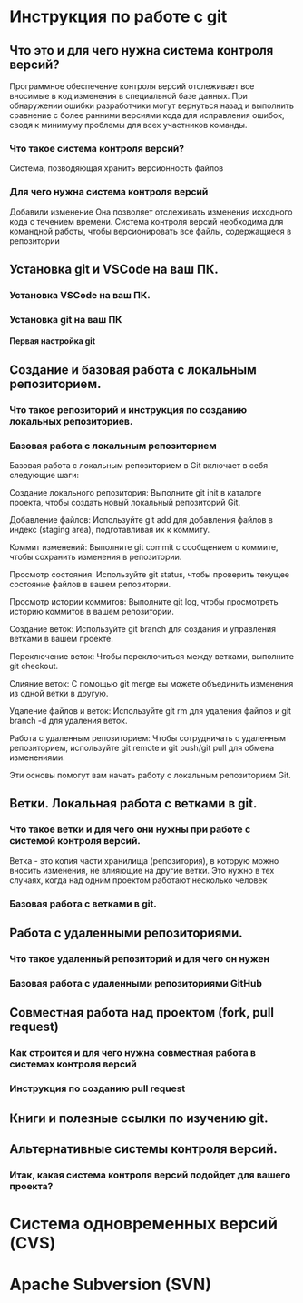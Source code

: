 # Инструкция по работе с git

## Что это и для чего нужна система контроля версий?
Программное обеспечение контроля версий отслеживает все вносимые в код изменения в специальной базе данных. При обнаружении ошибки разработчики могут вернуться назад и выполнить сравнение с более ранними версиями кода для исправления ошибок, сводя к минимуму проблемы для всех участников команды.

### Что такое система контроля версий?
Система, позводяющая хранить версионность файлов

### Для чего нужна система контроля версий

Добавили изменение
Она позволяет отслеживать изменения исходного кода с течением времени.
Система контроля версий необходима для командной работы, чтобы версионировать все файлы, содержащиеся в репозитории

## Установка git и VSCode на ваш ПК.

### Установка VSCode на ваш ПК.

### Установка git на ваш ПК

#### Первая настройка git

## Создание и базовая работа с локальным репозиторием.

### Что такое репозиторий и инструкция по созданию локальных репозиториев.

### Базовая работа с локальным репозиторием

Базовая работа с локальным репозиторием в Git включает в себя следующие шаги:

Создание локального репозитория: Выполните git init в каталоге проекта, чтобы создать новый локальный репозиторий Git.

Добавление файлов: Используйте git add для добавления файлов в индекс (staging area), подготавливая их к коммиту.

Коммит изменений: Выполните git commit с сообщением о коммите, чтобы сохранить изменения в репозитории.

Просмотр состояния: Используйте git status, чтобы проверить текущее состояние файлов в вашем репозитории.

Просмотр истории коммитов: Выполните git log, чтобы просмотреть историю коммитов в вашем репозитории.

Создание веток: Используйте git branch для создания и управления ветками в вашем проекте.

Переключение веток: Чтобы переключиться между ветками, выполните git checkout.

Слияние веток: С помощью git merge вы можете объединить изменения из одной ветки в другую.

Удаление файлов и веток: Используйте git rm для удаления файлов и git branch -d для удаления веток.

Работа с удаленным репозиторием: Чтобы сотрудничать с удаленным репозиторием, используйте git remote и git push/git pull для обмена изменениями.

Эти основы помогут вам начать работу с локальным репозиторием Git.

## Ветки. Локальная работа с ветками в git.


### Что такое ветки и для чего они нужны при работе с системой контроля версий.

Ветка - это копия части хранилища (репозитория), в которую можно вносить изменения, не влияющие на другие ветки. Это нужно в тех случаях, когда над одним проектом работают несколько человек

### Базовая работа с ветками в git.

## Работа с удаленными репозиториями.

### Что такое удаленный репозиторий и для чего он нужен

### Базовая работа с удаленными репозиториями GitHub

## Совместная работа над проектом (fork, pull request)

### Как строится и для чего нужна совместная работа в системах контроля версий

### Инструкция по созданию pull request

## Книги и полезные ссылки по изучению git.

## Альтернативные системы контроля версий.

### Итак, какая система контроля версий подойдет для вашего проекта?

# Система одновременных версий (CVS)

# Apache Subversion (SVN)

